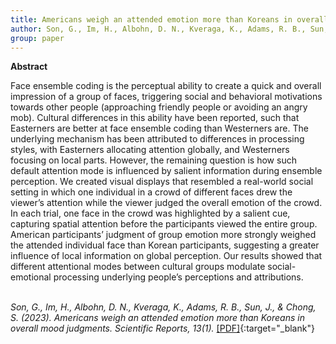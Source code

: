```yaml
---
title: Americans weigh an attended emotion more than Koreans in overall mood judgments
author: Son, G., Im, H., Albohn, D. N., Kveraga, K., Adams, R. B., Sun, J., & Chong, S.
group: paper
---
```



**Abstract**

Face ensemble coding is the perceptual ability to create a quick and overall impression of a group of faces, triggering social and behavioral motivations towards other people 
(approaching friendly people or avoiding an angry mob). Cultural differences in this ability have been reported, such that Easterners are better at face ensemble coding than 
Westerners are. The underlying mechanism has been attributed to differences in processing styles, with Easterners allocating attention globally, and Westerners focusing on local 
parts. However, the remaining question is how such default attention mode is influenced by salient information during ensemble perception. We created visual displays that 
resembled a real-world social setting in which one individual in a crowd of different faces drew the viewer’s attention while the viewer judged the overall emotion of the crowd. 
In each trial, one face in the crowd was highlighted by a salient cue, capturing spatial attention before the participants viewed the entire group. American participants’ judgment 
of group emotion more strongly weighed the attended individual face than Korean participants, suggesting a greater influence of local information on global perception. Our results 
showed that different attentional modes between cultural groups modulate social-emotional processing underlying people’s perceptions and attributions.
<br><br>

*Son, G., Im, H., Albohn, D. N., Kveraga, K., Adams, R. B., Sun, J., & Chong, S. (2023). Americans weigh an attended emotion more than Koreans in overall mood judgments. Scientific Reports, 13(1).* [[PDF]](https://doi.org/10.1038/s41598-023-46723-7){:target="_blank"}
